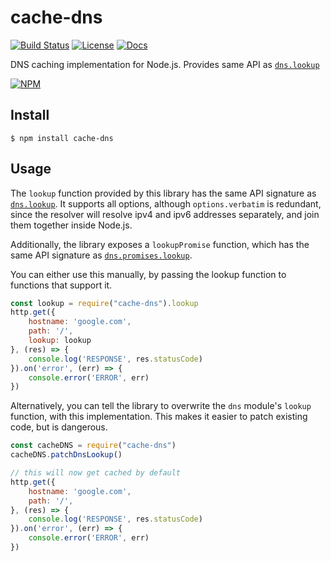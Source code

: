 # cache-dns
[![Build Status](https://github.com/jamiees2/cache-dns/actions/workflows/main.yml/badge.svg)](https://github.com/jamiees2/cache-dns/actions)
[![License](https://img.shields.io/badge/License-Apache%202.0-blue.svg)](https://opensource.org/licenses/Apache-2.0)
[![Docs](https://img.shields.io/badge/Docs-latest-informational)](https://ggithub.com/jamiees2/cache-dns/)

DNS caching implementation for Node.js. Provides same API as [`dns.lookup`](https://nodejs.org/api/dns.html#dnslookuphostname-options-callback)

[![NPM](https://nodeico.herokuapp.com/cache-dns.svg)](https://npmjs.com/package/cache-dns)

## Install
    $ npm install cache-dns

## Usage

The `lookup` function provided by this library has the same API signature as [`dns.lookup`](https://nodejs.org/api/dns.html#dnslookuphostname-options-callback). 
It supports all options, although `options.verbatim` is redundant, since the resolver will resolve ipv4 and ipv6 addresses separately, and join them together inside Node.js.

Additionally, the library exposes a `lookupPromise` function, which has the same API signature as [`dns.promises.lookup`](https://nodejs.org/api/dns.html#dnspromiseslookuphostname-options).

You can either use this manually, by passing the lookup function to functions that support it.

```js
const lookup = require("cache-dns").lookup
http.get({
    hostname: 'google.com', 
    path: '/',
    lookup: lookup
}, (res) => {
    console.log('RESPONSE', res.statusCode)
}).on('error', (err) => {
    console.error('ERROR', err)
})
```

Alternatively, you can tell the library to overwrite the `dns` module's `lookup` function, with this implementation. This makes it easier to patch existing code, but is dangerous.

```js
const cacheDNS = require("cache-dns")
cacheDNS.patchDnsLookup()

// this will now get cached by default
http.get({
    hostname: 'google.com', 
    path: '/',
}, (res) => {
    console.log('RESPONSE', res.statusCode)
}).on('error', (err) => {
    console.error('ERROR', err)
})
```